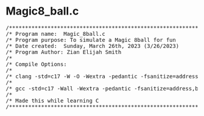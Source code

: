 # Magic8_ball.c

<pre>
/***********************************************************************************************************/
/* Program name:  Magic_8ball.c                                                                            */         
/* Program purpose: To simulate a Magic 8ball for fun                                                      */
/* Date created:  Sunday, March 26th, 2023 (3/26/2023)                                                     */
/* Program Author: Zian Elijah Smith                                                                       */
/*                                                                                                         */
/* Compile Options:                                                                                        */
/*                                                                                                         */
/* clang -std=c17 -W -O -Wextra -pedantic -fsanitize=address,undefined magic-8ball.c -o test               */
/*                                                                                                         */
/* gcc -std=c17 -Wall -Wextra -pedantic -fsanitize=address,bounds-strict,undefined magic-8ball.c -o test   */
/*                                                                                                         */
/* Made this while learning C                                                                              */
/***********************************************************************************************************/
</pre>


